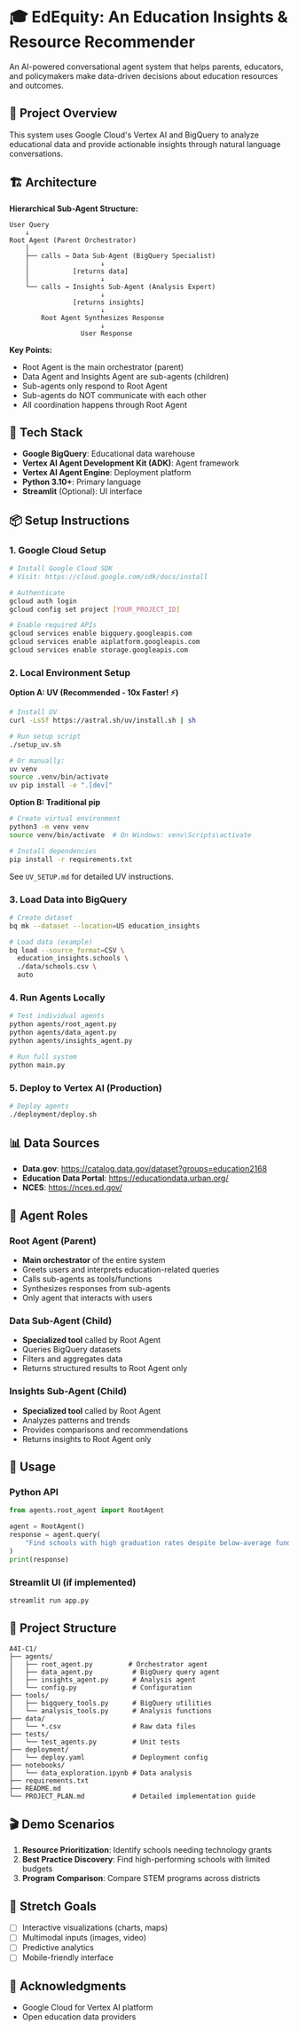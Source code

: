 # 🎓 EdEquity: An Education Insights & Resource Recommender

An AI-powered conversational agent system that helps parents, educators, and policymakers make data-driven decisions about education resources and outcomes.

## 🎯 Project Overview

This system uses Google Cloud's Vertex AI and BigQuery to analyze educational data and provide actionable insights through natural language conversations.

## 🏗️ Architecture

**Hierarchical Sub-Agent Structure:**

```
User Query
    ↓
Root Agent (Parent Orchestrator)
    │
    ├── calls → Data Sub-Agent (BigQuery Specialist)
    │                  ↓
    │           [returns data]
    │                  ↓
    └── calls → Insights Sub-Agent (Analysis Expert)
                       ↓
                [returns insights]
                       ↓
        Root Agent Synthesizes Response
                       ↓
                  User Response
```

**Key Points:**
- Root Agent is the main orchestrator (parent)
- Data Agent and Insights Agent are sub-agents (children)
- Sub-agents only respond to Root Agent
- Sub-agents do NOT communicate with each other
- All coordination happens through Root Agent

## 🔧 Tech Stack

- **Google BigQuery**: Educational data warehouse
- **Vertex AI Agent Development Kit (ADK)**: Agent framework
- **Vertex AI Agent Engine**: Deployment platform
- **Python 3.10+**: Primary language
- **Streamlit** (Optional): UI interface

## 📦 Setup Instructions

### 1. Google Cloud Setup

```bash
# Install Google Cloud SDK
# Visit: https://cloud.google.com/sdk/docs/install

# Authenticate
gcloud auth login
gcloud config set project [YOUR_PROJECT_ID]

# Enable required APIs
gcloud services enable bigquery.googleapis.com
gcloud services enable aiplatform.googleapis.com
gcloud services enable storage.googleapis.com
```

### 2. Local Environment Setup

**Option A: UV (Recommended - 10x Faster! ⚡)**
```bash
# Install UV
curl -LsSf https://astral.sh/uv/install.sh | sh

# Run setup script
./setup_uv.sh

# Or manually:
uv venv
source .venv/bin/activate
uv pip install -e ".[dev]"
```

**Option B: Traditional pip**
```bash
# Create virtual environment
python3 -m venv venv
source venv/bin/activate  # On Windows: venv\Scripts\activate

# Install dependencies
pip install -r requirements.txt
```

See `UV_SETUP.md` for detailed UV instructions.

### 3. Load Data into BigQuery

```bash
# Create dataset
bq mk --dataset --location=US education_insights

# Load data (example)
bq load --source_format=CSV \
  education_insights.schools \
  ./data/schools.csv \
  auto
```

### 4. Run Agents Locally

```bash
# Test individual agents
python agents/root_agent.py
python agents/data_agent.py
python agents/insights_agent.py

# Run full system
python main.py
```

### 5. Deploy to Vertex AI (Production)

```bash
# Deploy agents
./deployment/deploy.sh
```

## 📊 Data Sources

- **Data.gov**: https://catalog.data.gov/dataset?groups=education2168
- **Education Data Portal**: https://educationdata.urban.org/
- **NCES**: https://nces.ed.gov/

## 🤖 Agent Roles

### Root Agent (Parent)
- **Main orchestrator** of the entire system
- Greets users and interprets education-related queries
- Calls sub-agents as tools/functions
- Synthesizes responses from sub-agents
- Only agent that interacts with users

### Data Sub-Agent (Child)
- **Specialized tool** called by Root Agent
- Queries BigQuery datasets
- Filters and aggregates data
- Returns structured results to Root Agent only

### Insights Sub-Agent (Child)
- **Specialized tool** called by Root Agent
- Analyzes patterns and trends
- Provides comparisons and recommendations
- Returns insights to Root Agent only

## 🚀 Usage

### Python API
```python
from agents.root_agent import RootAgent

agent = RootAgent()
response = agent.query(
    "Find schools with high graduation rates despite below-average funding"
)
print(response)
```

### Streamlit UI (if implemented)
```bash
streamlit run app.py
```

## 📁 Project Structure

```
A4I-C1/
├── agents/
│   ├── root_agent.py         # Orchestrator agent
│   ├── data_agent.py          # BigQuery query agent
│   ├── insights_agent.py      # Analysis agent
│   └── config.py              # Configuration
├── tools/
│   ├── bigquery_tools.py      # BigQuery utilities
│   └── analysis_tools.py      # Analysis functions
├── data/
│   └── *.csv                  # Raw data files
├── tests/
│   └── test_agents.py         # Unit tests
├── deployment/
│   └── deploy.yaml            # Deployment config
├── notebooks/
│   └── data_exploration.ipynb # Data analysis
├── requirements.txt
├── README.md
└── PROJECT_PLAN.md            # Detailed implementation guide
```

## 🎬 Demo Scenarios

1. **Resource Prioritization**: Identify schools needing technology grants
2. **Best Practice Discovery**: Find high-performing schools with limited budgets
3. **Program Comparison**: Compare STEM programs across districts

## 🔮 Stretch Goals

- [ ] Interactive visualizations (charts, maps)
- [ ] Multimodal inputs (images, video)
- [ ] Predictive analytics
- [ ] Mobile-friendly interface

## 🙏 Acknowledgments

- Google Cloud for Vertex AI platform
- Open education data providers

